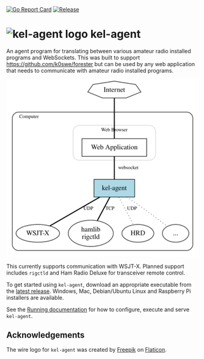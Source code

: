[![Go Report Card](https://goreportcard.com/badge/github.com/k0swe/kel-agent)](https://goreportcard.com/report/github.com/k0swe/kel-agent)
[![Release](https://github.com/k0swe/kel-agent/workflows/Release/badge.svg)](https://github.com/k0swe/kel-agent/releases/latest)

# <img src="https://raw.githubusercontent.com/k0swe/kel-agent/main/assets/radio.k0swe.kel_agent.Kel_Agent.svg" width="100px" alt="kel-agent logo"> kel-agent

An agent program for translating between various amateur radio installed programs and WebSockets.
This was built to support https://github.com/k0swe/forester but can be used by any web application
that needs to communicate with amateur radio installed programs.

![Architecture](architecture.svg)

This currently supports communication with WSJT-X. Planned support includes `rigctld` and Ham Radio
Deluxe for transceiver remote control.

To get started using `kel-agent`, download an appropriate executable from the
[latest release](https://github.com/k0swe/kel-agent/releases/latest). Windows, Mac, Debian/Ubuntu
Linux and Raspberry Pi installers are available.

See the [Running documentation](RUNNING.md) for how to configure, execute and serve `kel-agent`.

## Acknowledgements

The wire logo for `kel-agent` was created by [Freepik](https://www.flaticon.com/authors/freepik)
on [Flaticon](https://www.flaticon.com).
